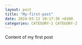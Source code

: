 ```yaml
---
layout: post
title: "My-first-post"
date: 2024-03-12 10:17:36 +0100
categories: CATEGORY-1 CATEGORY-2
---
```


Content of my first post

